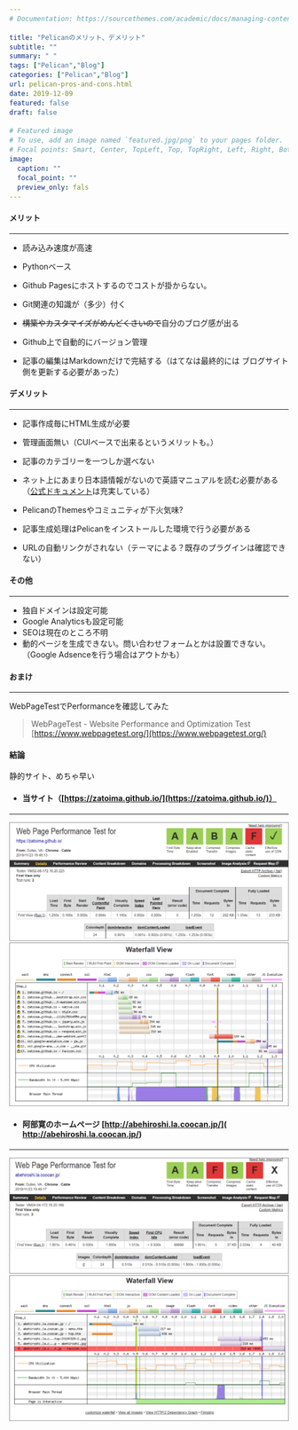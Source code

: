```yaml
---
# Documentation: https://sourcethemes.com/academic/docs/managing-content/

title: "Pelicanのメリット、デメリット"
subtitle: ""
summary: " "
tags: ["Pelican","Blog"]
categories: ["Pelican","Blog"]
url: pelican-pros-and-cons.html
date: 2019-12-09
featured: false
draft: false

# Featured image
# To use, add an image named `featured.jpg/png` to your pages folder.
# Focal points: Smart, Center, TopLeft, Top, TopRight, Left, Right, BottomLeft, Bottom, BottomRight.
image:
  caption: ""
  focal_point: ""
  preview_only: fals
---
```


#### メリット

***

- 読み込み速度が高速

- Pythonベース

- Github Pagesにホストするのでコストが掛からない。

- Git関連の知識が（多少）付く

- ~~構築やカスタマイズがめんどくさいので~~自分のブログ感が出る

- Github上で自動的にバージョン管理

- 記事の編集はMarkdownだけで完結する（はてなは最終的には ブログサイト 側を更新する必要があった） 


#### デメリット

***

- 記事作成毎にHTML生成が必要

- 管理画面無い（CUIベースで出来るというメリットも。）

- 記事のカテゴリーを一つしか選べない

- ネット上にあまり日本語情報がないので英語マニュアルを読む必要がある（[公式ドキュメント](http://docs.getpelican.com/en/stable/)は充実している）

- PelicanのThemesやコミュニティが下火気味?

- 記事生成処理はPelicanをインストールした環境で行う必要がある

- URLの自動リンクがされない（テーマによる？既存のプラグインは確認できない）


#### その他

***

- 独自ドメインは設定可能
- Google Analyticsも設定可能
- SEOは現在のところ不明
- 動的ページを生成できない。問い合わせフォームとかは設置できない。（Google Adsenceを行う場合はアウトかも）

#### おまけ

***

WebPageTestでPerformanceを確認してみた

> WebPageTest - Website Performance and 	Optimization Test [https://www.webpagetest.org/](https://www.webpagetest.org/)

#### 結論

静的サイト、めちゃ早い  

- #### 当サイト（[https://zatoima.github.io/](https://zatoima.github.io/)）

***

<img src="image-20191123195128918.png" alt="image-20191123195128918" style="zoom: 50%;" />

<img src="image-20191123195145038.png" alt="image-20191123195145038" style="zoom:50%;" />

- #### 阿部寛のホームページ [http://abehiroshi.la.coocan.jp/]( http://abehiroshi.la.coocan.jp/)

***

<img src="image-20191123195231629.png" alt="image-20191123195231629" style="zoom:50%;" />

<img src="image-20191123195334062.png" alt="image-20191123195334062" style="zoom:50%;" />